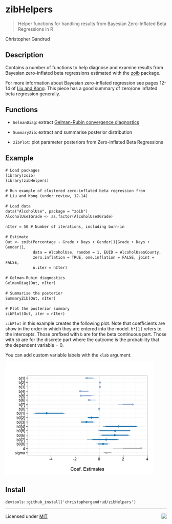 zibHelpers 
===

> Helper functions for handling results from Bayesian Zero-Inflated Beta Regressions in R

Christopher Gandrud

## Description

Contains a number of functions to help diagnose and examine results
from Bayesian zero-inflated beta regressions estimated with the
[zoib](http://cran.r-project.org/web/packages/zoib/index.html) package.

For more information about Bayesian zero-inflated regression see pages 12-14 of
[Liu and Kong](http://www3.nd.edu/~fliu2/JSS_zoib.pdf). This piece has a good
summary of zero/one inflated beta regression generally.

## Functions

- `GelmanDiag`: extract [Gelman-Rubin convergence diagnostics](http://www.people.fas.harvard.edu/~plam/teaching/methods/convergence/convergence_print.pdf)

- `SummaryZib`: extract and summarise posterior distribution

- `zibPlot`: plot parameter posteriors from Zero-inflated Beta Regressions

## Example

```{S}
# Load packages
library(zoib)
library(zibHelpers)

# Run example of clustered zero-inflated beta regression from
# Liu and Kong (under review, 12-14)

# Load data
data("AlcoholUse", package = "zoib")
AlcoholUse$Grade <- as.factor(AlcoholUse$Grade)

nIter = 50 # Number of iterations, including burn-in

# Estimate
Out <- zoib(Percentage ~ Grade + Days + Gender|1|Grade + Days + Gender|1,
            data = AlcoholUse, random = 1, EUID = AlcoholUse$County,
            zero.inflation = TRUE, one.inflation = FALSE, joint = FALSE,
            n.iter = nIter)

# Gelman-Rubin diagnostics
GelmanDiag(Out, nIter)

# Summarise the posterior
SummaryZib(Out, nIter)

# Plot the posterior summary
zibPlot(Out, iter = nIter)
```

`zibPlot` in this example creates the following plot. Note that coefficients are
show in the order in which they are entered into the model. `b*[1]` refers to
the intercepts. Those prefixed with `b` are for the beta continuous part. Those
with `b0` are for the discrete part where the outcome is the probability that
the dependent variable = 0.

You can add custom variable labels with the `xlab` argument.

![zibPlot-example](img/example.png)

## Install

```{S}
devtools::github_install('christophergandrud/zibHelpers')
```
---

[<img src="http://media.tumblr.com/023c285c14ef01953d3b67ffe789004d/tumblr_inline_mor1uu2OOZ1qz4rgp.png" height = "100" align="right" />](http://nadrosia.tumblr.com/post/53520500877/made-in-berlin-badge-update)

Licensed under
[MIT](LICENSE)
